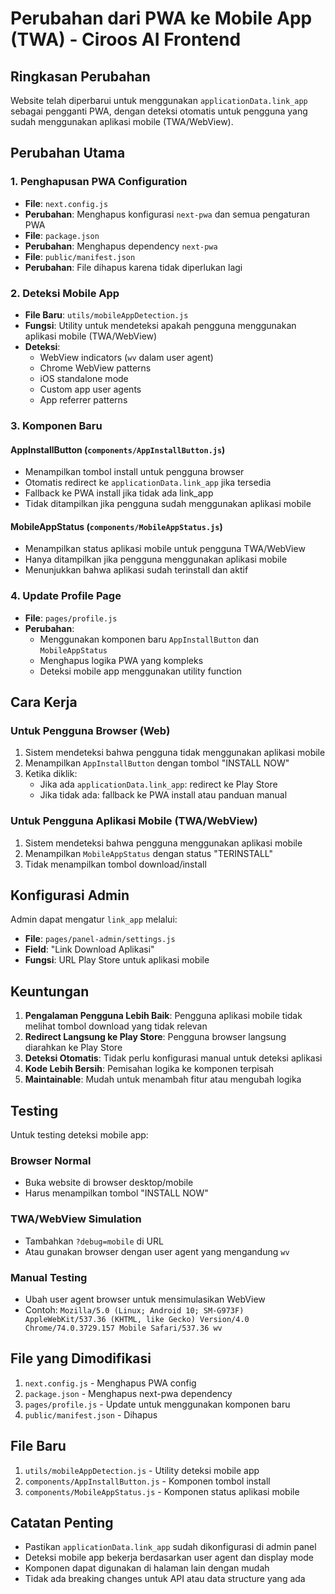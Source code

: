 # Perubahan dari PWA ke Mobile App (TWA) - Ciroos AI Frontend

## Ringkasan Perubahan

Website telah diperbarui untuk menggunakan `applicationData.link_app` sebagai pengganti PWA, dengan deteksi otomatis untuk pengguna yang sudah menggunakan aplikasi mobile (TWA/WebView).

## Perubahan Utama

### 1. Penghapusan PWA Configuration
- **File**: `next.config.js`
- **Perubahan**: Menghapus konfigurasi `next-pwa` dan semua pengaturan PWA
- **File**: `package.json`
- **Perubahan**: Menghapus dependency `next-pwa`
- **File**: `public/manifest.json`
- **Perubahan**: File dihapus karena tidak diperlukan lagi

### 2. Deteksi Mobile App
- **File Baru**: `utils/mobileAppDetection.js`
- **Fungsi**: Utility untuk mendeteksi apakah pengguna menggunakan aplikasi mobile (TWA/WebView)
- **Deteksi**: 
  - WebView indicators (`wv` dalam user agent)
  - Chrome WebView patterns
  - iOS standalone mode
  - Custom app user agents
  - App referrer patterns

### 3. Komponen Baru

#### AppInstallButton (`components/AppInstallButton.js`)
- Menampilkan tombol install untuk pengguna browser
- Otomatis redirect ke `applicationData.link_app` jika tersedia
- Fallback ke PWA install jika tidak ada link_app
- Tidak ditampilkan jika pengguna sudah menggunakan aplikasi mobile

#### MobileAppStatus (`components/MobileAppStatus.js`)
- Menampilkan status aplikasi mobile untuk pengguna TWA/WebView
- Hanya ditampilkan jika pengguna menggunakan aplikasi mobile
- Menunjukkan bahwa aplikasi sudah terinstall dan aktif

### 4. Update Profile Page
- **File**: `pages/profile.js`
- **Perubahan**: 
  - Menggunakan komponen baru `AppInstallButton` dan `MobileAppStatus`
  - Menghapus logika PWA yang kompleks
  - Deteksi mobile app menggunakan utility function

## Cara Kerja

### Untuk Pengguna Browser (Web)
1. Sistem mendeteksi bahwa pengguna tidak menggunakan aplikasi mobile
2. Menampilkan `AppInstallButton` dengan tombol "INSTALL NOW"
3. Ketika diklik:
   - Jika ada `applicationData.link_app`: redirect ke Play Store
   - Jika tidak ada: fallback ke PWA install atau panduan manual

### Untuk Pengguna Aplikasi Mobile (TWA/WebView)
1. Sistem mendeteksi bahwa pengguna menggunakan aplikasi mobile
2. Menampilkan `MobileAppStatus` dengan status "TERINSTALL"
3. Tidak menampilkan tombol download/install

## Konfigurasi Admin

Admin dapat mengatur `link_app` melalui:
- **File**: `pages/panel-admin/settings.js`
- **Field**: "Link Download Aplikasi"
- **Fungsi**: URL Play Store untuk aplikasi mobile

## Keuntungan

1. **Pengalaman Pengguna Lebih Baik**: Pengguna aplikasi mobile tidak melihat tombol download yang tidak relevan
2. **Redirect Langsung ke Play Store**: Pengguna browser langsung diarahkan ke Play Store
3. **Deteksi Otomatis**: Tidak perlu konfigurasi manual untuk deteksi aplikasi
4. **Kode Lebih Bersih**: Pemisahan logika ke komponen terpisah
5. **Maintainable**: Mudah untuk menambah fitur atau mengubah logika

## Testing

Untuk testing deteksi mobile app:

### Browser Normal
- Buka website di browser desktop/mobile
- Harus menampilkan tombol "INSTALL NOW"

### TWA/WebView Simulation
- Tambahkan `?debug=mobile` di URL
- Atau gunakan browser dengan user agent yang mengandung `wv`

### Manual Testing
- Ubah user agent browser untuk mensimulasikan WebView
- Contoh: `Mozilla/5.0 (Linux; Android 10; SM-G973F) AppleWebKit/537.36 (KHTML, like Gecko) Version/4.0 Chrome/74.0.3729.157 Mobile Safari/537.36 wv`

## File yang Dimodifikasi

1. `next.config.js` - Menghapus PWA config
2. `package.json` - Menghapus next-pwa dependency
3. `pages/profile.js` - Update untuk menggunakan komponen baru
4. `public/manifest.json` - Dihapus

## File Baru

1. `utils/mobileAppDetection.js` - Utility deteksi mobile app
2. `components/AppInstallButton.js` - Komponen tombol install
3. `components/MobileAppStatus.js` - Komponen status aplikasi mobile

## Catatan Penting

- Pastikan `applicationData.link_app` sudah dikonfigurasi di admin panel
- Deteksi mobile app bekerja berdasarkan user agent dan display mode
- Komponen dapat digunakan di halaman lain dengan mudah
- Tidak ada breaking changes untuk API atau data structure yang ada
